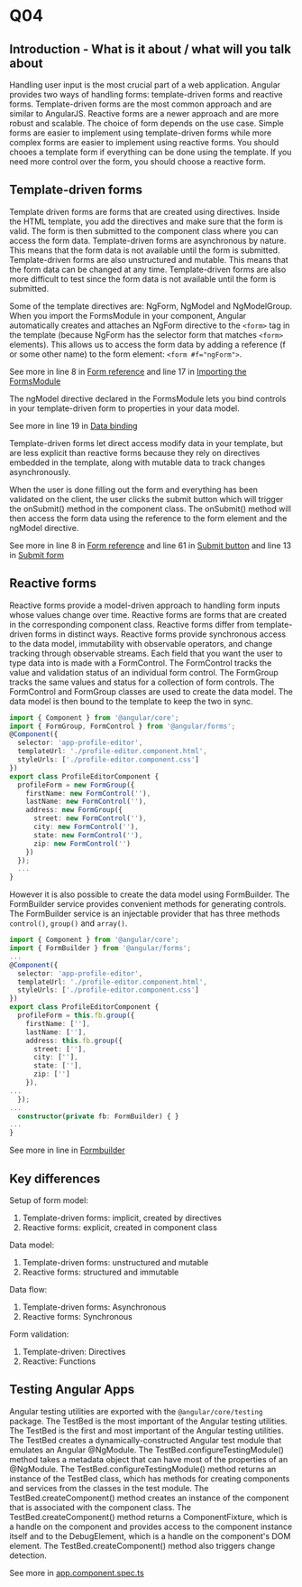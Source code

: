 # Q04

<!-- References to code will be made in markdown by using: See more in line XX in [name of snippet]("PATH_TO_FILE") -->

## Introduction - What is it about / what will you talk about

<!-- Cover the following points:
    - Explain template-driven forms in Angular
    - Explain reactive forms in Angular
    - Discuss the pros and cons on the different approaches
    - Explain how to test Angular apps
-->

Handling user input is the most crucial part of a web application. Angular provides two ways of handling forms: template-driven forms and reactive forms. Template-driven forms are the most common approach and are similar to AngularJS. Reactive forms are a newer approach and are more robust and scalable. The choice of form depends on the use case. Simple forms are easier to implement using template-driven forms while more complex forms are easier to implement using reactive forms. You should chooes a template form if everything can be done using the template. If you need more control over the form, you should choose a reactive form.

## Template-driven forms

Template driven forms are forms that are created using directives. Inside the HTML template, you add the directives and make sure that the form is valid. The form is then submitted to the component class where you can access the form data. Template-driven forms are asynchronous by nature. This means that the form data is not available until the form is submitted. Template-driven forms are also unstructured and mutable. This means that the form data can be changed at any time. Template-driven forms are also more difficult to test since the form data is not available until the form is submitted.

Some of the template directives are: NgForm, NgModel and NgModelGroup. When you import the FormsModule in your component, Angular automatically creates and attaches an NgForm directive to the `<form>` tag in the template (because NgForm has the selector form that matches `<form>` elements). This allows us to access the form data by adding a reference (f or some other name) to the form element: `<form #f="ngForm">`.

See more in line 8 in [Form reference](./src/app/template-driven/template-driven.component.html) and line 17 in [Importing the FormsModule](./src/app/app.module.ts)

The ngModel directive declared in the FormsModule lets you bind controls in your template-driven form to properties in your data model.

See more in line 19 in [Data binding](./src/app/template-driven/template-driven.component.html)

Template-driven forms let direct access modify data in your template, but are less explicit than reactive forms because they rely on directives embedded in the template, along with mutable data to track changes asynchronously.

When the user is done filling out the form and everything has been validated on the client, the user clicks the submit button which will trigger the onSubmit() method in the component class. The onSubmit() method will then access the form data using the reference to the form element and the ngModel directive.

See more in line 8 in [Form reference](./src/app/template-driven/template-driven.component.html) and line 61 in [Submit button](./src/app/template-driven/template-driven.component.html) and line 13 in [Submit form](./src/app/template-driven/template-driven.component.ts)

## Reactive forms

Reactive forms provide a model-driven approach to handling form inputs whose values change over time. Reactive forms are forms that are created in the corresponding component class. Reactive forms differ from template-driven forms in distinct ways. Reactive forms provide synchronous access to the data model, immutability with observable operators, and change tracking through observable streams. Each field that you want the user to type data into is made with a FormControl. The FormControl tracks the value and validation status of an individual form control. The FormGroup tracks the same values and status for a collection of form controls. The FormControl and FormGroup classes are used to create the data model. The data model is then bound to the template to keep the two in sync.

```typescript
import { Component } from '@angular/core';
import { FormGroup, FormControl } from '@angular/forms';
@Component({
  selector: 'app-profile-editor',
  templateUrl: './profile-editor.component.html',
  styleUrls: ['./profile-editor.component.css']
})
export class ProfileEditorComponent {
  profileForm = new FormGroup({
    firstName: new FormControl(''),
    lastName: new FormControl(''),
    address: new FormGroup({
      street: new FormControl(''),
      city: new FormControl(''),
      state: new FormControl(''),
      zip: new FormControl('')
    })
  });
  ...
}
```

However it is also possible to create the data model using FormBuilder. The FormBuilder service provides convenient methods for generating controls. The FormBuilder service is an injectable provider that has three methods `control()`, `group()` and `array()`.

```typescript
import { Component } from '@angular/core';
import { FormBuilder } from '@angular/forms';
...
@Component({
  selector: 'app-profile-editor',
  templateUrl: './profile-editor.component.html',
  styleUrls: ['./profile-editor.component.css']
})
export class ProfileEditorComponent {
  profileForm = this.fb.group({
    firstName: [''],
    lastName: [''],
    address: this.fb.group({
      street: [''],
      city: [''],
      state: [''],
      zip: ['']
    }),
...
  });
...
  constructor(private fb: FormBuilder) { }
...
}
```

See more in line  in [Formbuilder]()

## Key differences

Setup of form model:

1. Template-driven forms: implicit, created by directives
2. Reactive forms: explicit, created in component class

Data model:

1. Template-driven forms: unstructured and mutable
2. Reactive forms: structured and immutable

Data flow:

1. Template-driven forms: Asynchronous
2. Reactive forms: Synchronous

Form validation:

1. Template-driven: Directives
2. Reactive: Functions

## Testing Angular Apps

Angular testing utilities are exported with the `@angular/core/testing` package. The TestBed is the most important of the Angular testing utilities. The TestBed is the first and most important of the Angular testing utilities. The TestBed creates a dynamically-constructed Angular test module that emulates an Angular @NgModule. The TestBed.configureTestingModule() method takes a metadata object that can have most of the properties of an @NgModule. The TestBed.configureTestingModule() method returns an instance of the TestBed class, which has methods for creating components and services from the classes in the test module. The TestBed.createComponent() method creates an instance of the component that is associated with the component class. The TestBed.createComponent() method returns a ComponentFixture, which is a handle on the component and provides access to the component instance itself and to the DebugElement, which is a handle on the component's DOM element. The TestBed.createComponent() method also triggers change detection.

See more in [app.component.spec.ts](./src/app/app.component.spec.ts)

